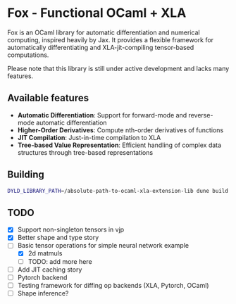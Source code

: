 # Fox - Functional OCaml + XLA

Fox is an OCaml library for automatic differentiation and numerical computing,
inspired heavily by Jax. It provides a flexible framework for automatically
differentiating and XLA-jit-compiling tensor-based computations.

Please note that this library is still under active development and lacks
many features.

## Available features

- **Automatic Differentiation**: Support for forward-mode and reverse-mode automatic differentiation
- **Higher-Order Derivatives**: Compute nth-order derivatives of functions
- **JIT Compilation**: Just-in-time compilation to XLA
- **Tree-based Value Representation**: Efficient handling of complex data structures through tree-based representations

<!-- TODO: add usage example -->

## Building

```bash
DYLD_LIBRARY_PATH=/absolute-path-to-ocaml-xla-extension-lib dune build @default @runtest -w
```

## TODO

- [x] Support non-singleton tensors in vjp
- [x] Better shape and type story
- [ ] Basic tensor operations for simple neural network example
  - [x] 2d matmuls
  - [ ] TODO: add more here
- [ ] Add JIT caching story
- [ ] Pytorch backend
- [ ] Testing framework for diffing op backends (XLA, Pytorch, OCaml)
- [ ] Shape inference?